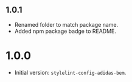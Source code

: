 ## 1.0.1

- Renamed folder to match package name.
- Added npm package badge to README.

# 1.0.0

- Initial version: `stylelint-config-adidas-bem`.
